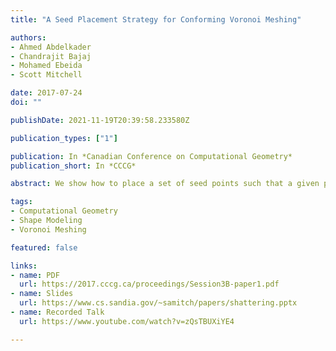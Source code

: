 ```yaml
---
title: "A Seed Placement Strategy for Conforming Voronoi Meshing"

authors:
- Ahmed Abdelkader
- Chandrajit Bajaj
- Mohamed Ebeida
- Scott Mitchell

date: 2017-07-24
doi: ""

publishDate: 2021-11-19T20:39:58.233580Z

publication_types: ["1"]

publication: In *Canadian Conference on Computational Geometry*
publication_short: In *CCCG*

abstract: We show how to place a set of seed points such that a given piecewise linear complex is the union of some faces in the resulting Voronoi diagram. The seeds are placed on sufficiently small spheres centered at input vertices and are arranged into little circles around each half-edge where every seed is mirrored across the associated triangle. The Voronoi faces common to the seeds of such arrangements yield a mesh conforming to the input complex. If the input contains sharp angles, then additional seeds are needed, analogous to nonobtuse refinement. Finally, we propose local optimizations to reduce the number of seeds and output facets.

tags:
- Computational Geometry
- Shape Modeling
- Voronoi Meshing

featured: false

links:
- name: PDF
  url: https://2017.cccg.ca/proceedings/Session3B-paper1.pdf
- name: Slides
  url: https://www.cs.sandia.gov/~samitch/papers/shattering.pptx
- name: Recorded Talk
  url: https://www.youtube.com/watch?v=zQsTBUXiYE4

---
```

